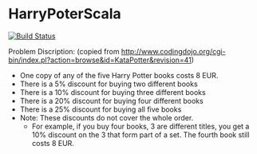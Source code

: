 # HarryPoterScala

[![Build Status](https://travis-ci.org/swatro/HarryPoterScala.svg?branch=master)](https://travis-ci.org/swatro/HarryPoterScala)

Problem Discription: 
(copied from  http://www.codingdojo.org/cgi-bin/index.pl?action=browse&id=KataPotter&revision=41)

- One copy of any of the five Harry Potter books costs 8 EUR. 
- There is a 5% discount for buying two different books 
- There is a 10% discount for buying three different books
- There is a 20% discount for buying four different books
- There is a 25% discount for buying all five books
- Note: These discounts do not cover the whole order. 
  - For example, if you buy four books, 3 are different titles, you get a 10% discount on the 3 that form part of a set. The fourth book still costs 8 EUR.
